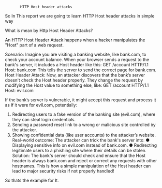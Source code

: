            HTTP Host header attacks

So In This report we are going to learn HTTP Host header attacks in simple way


What is mean by Http Host Header Attacks?

An HTTP Host Header Attack happens when a hacker manipulates the "Host" part of a web request.

Scenario:
Imagine you are visiting a banking website, like bank.com, to check your account balance. When your browser sends a request to the bank's server, it includes a Host header like this:
GET /account HTTP/1.1
Host: bank.com
This tells the server to send the correct page for bank.com.
Host Header Attack:
Now, an attacker discovers that the bank’s server doesn't check the Host header properly. They change the request by modifying the Host value to something else, like:
GET /account HTTP/1.1
Host: evil.com

If the bank’s server is vulnerable, it might accept this request and process it as if it were for evil.com, potentially:
1.	Redirecting users to a fake version of the banking site (evil.com), where they can steal login credentials.
2.	Sending a password reset link to a wrong or malicious site controlled by the attacker.
3.	Showing confidential data (like user accounts) to the attacker’s website.
Real-world outcome:
The attacker can trick the bank's server into:
●	Displaying sensitive info on evil.com instead of bank.com.
●	Redirecting legitimate users to a phishing site where their details can be stolen.
Solution:
The bank's server should check and ensure that the Host header is always bank.com and reject or correct any requests with other hostnames.
This is how a simple manipulation of the Host header can lead to major security risks if not properly handled!

So thats the example for It.
